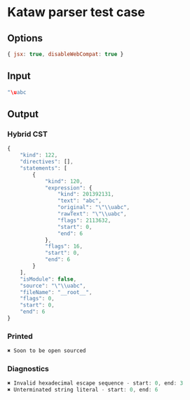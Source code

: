 # Kataw parser test case

## Options

`````js
{ jsx: true, disableWebCompat: true }
`````

## Input

`````js
"\uabc
`````

## Output

### Hybrid CST

```javascript
{
    "kind": 122,
    "directives": [],
    "statements": [
        {
            "kind": 120,
            "expression": {
                "kind": 201392131,
                "text": "abc",
                "original": "\"\\uabc",
                "rawText": "\"\\uabc",
                "flags": 2113632,
                "start": 0,
                "end": 6
            },
            "flags": 16,
            "start": 0,
            "end": 6
        }
    ],
    "isModule": false,
    "source": "\"\\uabc",
    "fileName": "__root__",
    "flags": 0,
    "start": 0,
    "end": 6
}
```

### Printed

```javascript
✖ Soon to be open sourced
```

### Diagnostics

```javascript
✖ Invalid hexadecimal escape sequence - start: 0, end: 3
✖ Unterminated string literal - start: 0, end: 6

```

